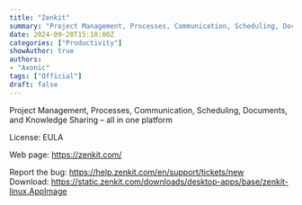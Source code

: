 ```yaml
---
title: "Zenkit"
summary: "Project Management, Processes, Communication, Scheduling, Documents, and Knowledge Sharing – all in one platform."
date: 2024-09-20T15:10:00Z
categories: ["Productivity"]
showAuthor: true
authors:
- "Axonic"
tags: ["Official"]
draft: false
---
```


Project Management, Processes, Communication, Scheduling, Documents, and Knowledge Sharing – all in one platform

License: EULA

Web page: <https://zenkit.com/>  

Report the bug: <https://help.zenkit.com/en/support/tickets/new>  
Download: <https://static.zenkit.com/downloads/desktop-apps/base/zenkit-linux.AppImage>